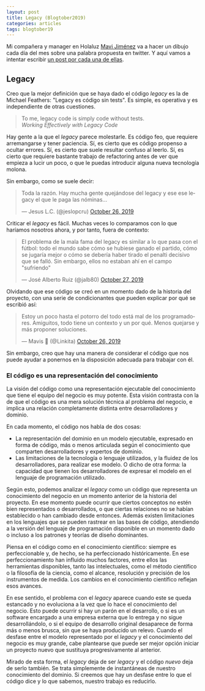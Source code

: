 ```yaml
---
layout: post
title: Legacy (Blogtober2019)
categories: articles
tags: blogtober19
---
```


Mi compañera y manager en Holaluz [Mavi Jiménez](https://twitter.com/Linkita) va a hacer un dibujo cada día del mes sobre una palabra propuesta en twitter. Y aquí vamos a intentar escribir [un post por cada una de ellas](https://franiglesias.github.io/blogtober19-status/).


## Legacy

Creo que la mejor definición que se haya dado el código *legacy* es la de Michael Feathers: "Legacy es código sin tests". Es simple, es operativa y es independiente de otras cuestiones.

> To me, legacy code is simply code without tests.  
> *Working Effectively with Legacy Code*

Hay gente a la que el *legacy* parece molestarle. Es código feo, que requiere arremangarse y tener paciencia. Sí, es cierto que es código propenso a ocultar errores. Sí, es cierto que suele resultar confuso al leerlo. Sí, es cierto que requiere bastante trabajo de refactoring antes de ver que empieza a lucir un poco, o que le puedas introducir alguna nueva tecnología molona.

Sin embargo, como se suele decir:

<blockquote class="twitter-tweet" data-conversation="none" data-cards="hidden" data-partner="tweetdeck"><p lang="es" dir="ltr">Toda la razón. Hay mucha gente quejándose del legacy y ese ese legacy el que le paga las nóminas...</p>&mdash; Jesus L.C. (@jeslopcru) <a href="https://twitter.com/jeslopcru/status/1188085510415228929?ref_src=twsrc%5Etfw">October 26, 2019</a></blockquote>

Criticar el *legacy* es fácil. Muchas veces lo comparamos con lo que haríamos nosotros ahora, y por tanto, fuera de contexto:

<blockquote class="twitter-tweet" data-conversation="none"><p lang="es" dir="ltr">El problema de la mala fama del legacy es similar a lo que pasa con el fútbol: todo el mundo sabe cómo se hubiese ganado el partido, cómo se jugaría mejor o cómo se debería haber tirado el penalti decisivo que se falló. Sin embargo, ellos no estaban ahí en el campo &quot;sufriendo&quot;</p>&mdash; José Alberto Ruiz (@jalb80) <a href="https://twitter.com/jalb80/status/1188564964522582016?ref_src=twsrc%5Etfw">October 27, 2019</a></blockquote> <script async src="https://platform.twitter.com/widgets.js" charset="utf-8"></script> 

Olvidando que ese código se creó en un momento dado de la historia del proyecto, con una serie de condicionantes que pueden explicar por qué se escribió así:

<blockquote class="twitter-tweet"><p lang="es" dir="ltr">Estoy un poco hasta el potorro del todo está mal de los programadores. Amiguitos, todo tiene un contexto y un por qué. Menos quejarse y más proponer soluciones.</p>&mdash; Mavis 🎃 (@Linkita) <a href="https://twitter.com/Linkita/status/1188065170528055296?ref_src=twsrc%5Etfw">October 26, 2019</a></blockquote> <script async src="https://platform.twitter.com/widgets.js" charset="utf-8"></script>

Sin embargo, creo que hay una manera de considerar el código que nos puede ayudar a ponernos en la disposición adecuada para trabajar con él.

### El código es una representación del conocimiento

La visión del código como una representación ejecutable del conocimiento que tiene el equipo del negocio es muy potente. Esta visión contrasta con la de que el código es una mera solución técnica al problema del negocio, e implica una relación completamente distinta entre desarrolladores y dominio.

En cada momento, el código nos habla de dos cosas:

* La representación del dominio en un modelo ejecutable, expresado en forma de código, más o menos articulada según el conocimiento que comparten desarrolladores y expertos de dominio.
* Las limitaciones de la tecnología o lenguaje utilizados, y la fluidez de los desarrolladores, para realizar ese modelo. O dicho de otra forma: la capacidad que tienen los desarrolladores de expresar el modelo en el lenguaje de programación utilizado.

Según esto, podemos analizar el *legacy* como un código que representa un conocimiento del negocio en un momento anterior de la historia del proyecto. En ese momento puede ocurrir que ciertos conceptos no estén bien representados o desarrollados, o que ciertas relaciones no se habían establecido o han cambiado desde entonces. Además existen limitaciones en los lenguajes que se pueden rastrear en las bases de código, atendiendo a la versión del lenguaje de programación disponible en un momento dado o incluso a los patrones y teorías de diseño dominantes.

Piensa en el código como en el conocimiento científico: siempre es perfeccionable y, de hecho, se ha perfeccionado históricamente. En ese perfeccionamiento han influido muchos factores, entre ellos las herramientas disponibles, tanto las intelectuales, como el método científico o la filosofía de la ciencia, como el alcance, resolución y precisión de los instrumentos de medida. Los cambios en el conocimiento científico reflejan esos avances.

En ese sentido, el problema con el *legacy* aparece cuando este se queda estancado y no evoluciona a la vez que lo hace el conocimiento del negocio. Esto puede ocurrir si hay un parón en el desarrollo, o si es un software encargado a una empresa externa que lo entrega y no sigue desarrollándolo, o si el equipo de desarrollo original desaparece de forma más o menos brusca, sin que se haya producido un relevo. Cuando el desfase entre el modelo representado por el *legacy* y el conocimiento del negocio es muy grande, cabe plantearse que puede ser mejor opción iniciar un proyecto nuevo que sustituya progresivamente al anterior.

Mirado de esta forma, el *legacy* deja de ser *legacy* y el código *nuevo* deja de serlo también. Se trata simplemente de instantáneas de nuestro conocimiento del dominio. Si creemos que hay un desfase entre lo que el código dice y lo que sabemos, nuestro trabajo es reducirlo.


